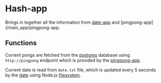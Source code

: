 # Hash-app

Brings in together all the information from [date-app](/main_app/splitted-random-string-app/date) and [pingpong-app](/main_app/pingpong-app.

## Functions

Current pongs are fetched from the [postgres](/main_app/postgres) database using `http://pingpong` endpoint which is provided by the [pingpong-app](/main_app/pingpong-app). 

Current date is read from `date.txt` file, which is updated every 5 seconds by the [date](/main_app/splitted-random-string-app/date-app) using Node.js [filesystem](https://nodejs.org/api/fs.html).
